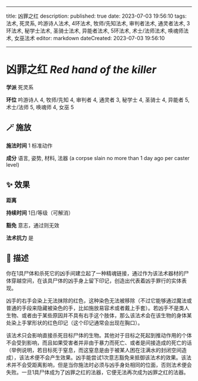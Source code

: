 
---
title: 凶罪之红
description: 
published: true
date: 2023-07-03 19:56:10
tags: 法术, 死灵系, 吟游诗人法术, 4环法术, 牧师/先知法术, 审判者法术, 通灵者法术, 3环法术, 秘学士法术, 圣骑士法术, 异能者法术, 5环法术, 术士/法师法术, 唤魂师法术, 女巫法术
editor: markdown
dateCreated: 2023-07-03 19:56:10

---

# **凶罪之红** *Red hand of the killer*

**学派** 死灵系 

**环位** 吟游诗人 4, 牧师/先知 4, 审判者 4, 通灵者 3, 秘学士 4, 圣骑士 4, 异能者 5, 术士/法师 5, 唤魂师 4, 女巫 5

## 🪄 施放

**施法时间** 1 标准动作

**成分** 语言, 姿势, 材料, 法器 (a corpse slain no more than 1 day ago per caster level)

## ✨ 效果  

**距离**   

**持续时间** 1日/等级（可解消） 

**豁免** 意志，通过则无效

**法术抗力** 是

## 📖 描述

你在1具尸体和杀死它的凶手间建立起了一种精魂链接，通过作为该法术器材的尸体穿越空间，在该具尸体的凶手身上留下印记，创造出代表着凶手罪行的实体表现。

凶手的右手会染上无法抹除的红色，这种染色无法被移除（不过它能够通过魔法或普通的手段来隐藏被染色的手，比如施放易容术或者戴上手套）。若凶手不是类人生物、或者由于某些原因并不具有右手这个肢体，那么该法术会在该生物的身体某处染上手掌形状的红色印记（这个印记通常会出现在胸口）。

该法术只会影响直接杀死目标尸体的生物。其他对于目标之死起到推动作用的个体不会受到影响，而且如果受害者并非由于暴力而死亡、或者是间接造成的死亡的话（举例说明，若目标死于窒息，而这窒息是由于被某人困在注满水的封闭空间造成），该法术便不会产生效果。凶手能尝试1次意志豁免来抵御该法术的效果。该法术并不会受距离影响，但是当你施法时必须与凶手身处相同的位面，否则法术便会失败。一旦1具尸体成为了凶罪之红的法器，它便无法再次成为凶罪之红的法器。
    
